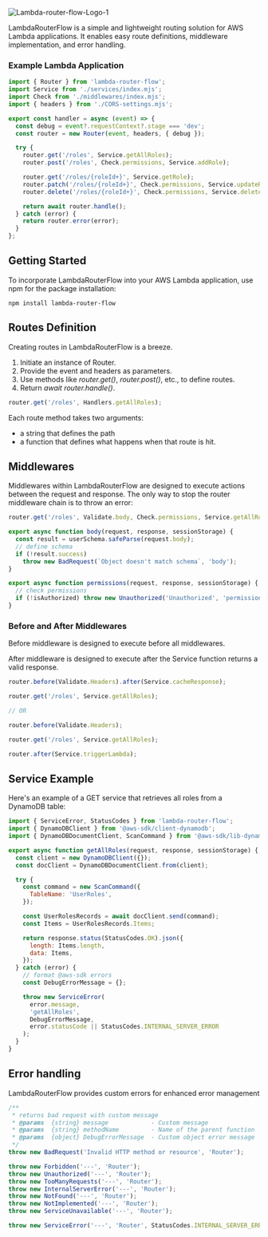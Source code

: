 ![Lambda-router-flow-Logo-1](https://github.com/catalinpetrovici/lambda-router-flow/assets/73588411/33a8588e-cc99-4c3c-ad63-fd07b2c687d3)

LambdaRouterFlow is a simple and lightweight routing solution for AWS Lambda applications. It enables easy route definitions, middleware implementation, and error handling.

### Example Lambda Application

```javascript
import { Router } from 'lambda-router-flow';
import Service from './services/index.mjs';
import Check from './middlewares/index.mjs';
import { headers } from './CORS-settings.mjs';

export const handler = async (event) => {
  const debug = event?.requestContext?.stage === 'dev';
  const router = new Router(event, headers, { debug });

  try {
    router.get('/roles', Service.getAllRoles);
    router.post('/roles', Check.permissions, Service.addRole);

    router.get('/roles/{roleId+}', Service.getRole);
    router.patch('/roles/{roleId+}', Check.permissions, Service.updateRole);
    router.delete('/roles/{roleId+}', Check.permissions, Service.deleteRole);

    return await router.handle();
  } catch (error) {
    return router.error(error);
  }
};
```

## Getting Started

To incorporate LambdaRouterFlow into your AWS Lambda application, use npm for the package installation:

```shell
npm install lambda-router-flow
```

## Routes Definition

Creating routes in LambdaRouterFlow is a breeze.

1. Initiate an instance of Router.
2. Provide the event and headers as parameters.
3. Use methods like _router.get()_, _router.post()_, etc., to define routes.
4. Return _await router.handle()_.

```javascript
router.get('/roles', Handlers.getAllRoles);
```

Each route method takes two arguments:

- a string that defines the path
- a function that defines what happens when that route is hit.

## Middlewares

Middlewares within LambdaRouterFlow are designed to execute actions between the request and response. The only way to stop the router middleware chain is to throw an error:

```javascript
router.get('/roles', Validate.body, Check.permissions, Service.getAllRoles);

export async function body(request, response, sessionStorage) {
  const result = userSchema.safeParse(request.body);
  // define schema
  if (!result.success)
    throw new BadRequest(`Object doesn't match schema`, 'body');
}

export async function permissions(request, response, sessionStorage) {
  // check permissions
  if (!isAuthorized) throw new Unauthorized('Unauthorized', 'permissions');
}
```

### Before and After Middlewares

Before middleware is designed to execute before all middlewares.

After middleware is designed to execute after the Service function returns a valid response.

```javascript
router.before(Validate.Headers).after(Service.cacheResponse);

router.get('/roles', Service.getAllRoles);

// OR

router.before(Validate.Headers);

router.get('/roles', Service.getAllRoles);

router.after(Service.triggerLambda);
```

## Service Example

Here's an example of a GET service that retrieves all roles from a DynamoDB table:

```javascript
import { ServiceError, StatusCodes } from 'lambda-router-flow';
import { DynamoDBClient } from '@aws-sdk/client-dynamodb';
import { DynamoDBDocumentClient, ScanCommand } from '@aws-sdk/lib-dynamodb';

export async function getAllRoles(request, response, sessionStorage) {
  const client = new DynamoDBClient({});
  const docClient = DynamoDBDocumentClient.from(client);

  try {
    const command = new ScanCommand({
      TableName: 'UserRoles',
    });

    const UserRolesRecords = await docClient.send(command);
    const Items = UserRolesRecords.Items;

    return response.status(StatusCodes.OK).json({
      length: Items.length,
      data: Items,
    });
  } catch (error) {
    // format @aws-sdk errors
    const DebugErrorMessage = {};

    throw new ServiceError(
      error.message,
      'getAllRoles',
      DebugErrorMessage,
      error.statusCode || StatusCodes.INTERNAL_SERVER_ERROR
    );
  }
}
```

## Error handling

LambdaRouterFlow provides custom errors for enhanced error management

```javascript
/**
 * returns bad request with custom message
 * @params  {string} message            - Custom message
 * @params  {string} methodName         - Name of the parent function
 * @params  {object} DebugErrorMessage  - Custom object error message
 */
throw new BadRequest('Invalid HTTP method or resource', 'Router');

throw new Forbidden('---', 'Router');
throw new Unauthorized('---', 'Router');
throw new TooManyRequests('---', 'Router');
throw new InternalServerError('---', 'Router');
throw new NotFound('---', 'Router');
throw new NotImplemented('---', 'Router');
throw new ServiceUnavailable('---', 'Router');

throw new ServiceError('---', 'Router', StatusCodes.INTERNAL_SERVER_ERROR);
```
